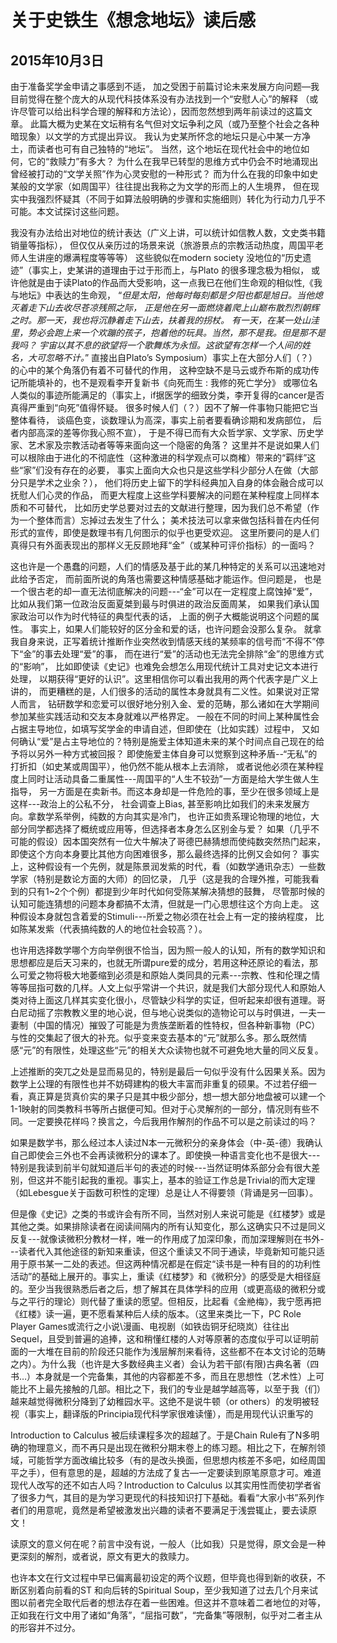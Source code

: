 # 关于史铁生《想念地坛》读后感
## 2015年10月3日

由于准备奖学金申请之事感到不适，
加之受困于前篇讨论未来发展方向问题—我目前觉得在整个庞大的从现代科技体系没有办法找到一个“安慰人心”的解释
（或许尽管可以给出科学合理的解释和方法论），因而忽然想到两年前读过的这篇文章。
此篇大概为史某在文坛稍有名气但对文坛争利之风（或乃至整个社会之各种暗现象）以文学的方式提出异议。
我认为史某所怀念的地坛只是心中某一方净土，而读者也可有自己独特的“地坛”。
当然，这个地坛在现代社会中的地位如何，它的“救赎力”有多大？
为什么在我早已转型的思维方式中仍会不时地涌现出曾经被打动的“文学关照”作为心灵安慰的一种形式？
而为什么在我的印象中如史某般的文学家（如周国平）往往提出我称之为文学的形而上的人生境界，
但在现实中我强烈怀疑其（不同于如算法般明确的步骤和实施细则）转化为行动力几乎不可能。本文试探讨这些问题。

我没有办法给出对地位的统计表达（广义上讲，可以统计如信教人数，文史类书籍销量等指标），
但仅仅从亲历过的场景来说（旅游景点的宗教活动热度，周国平老师人生讲座的爆满程度等等等）
这些貌似在modern society 没地位的“历史遗迹”（事实上，史某讲的道理由于过于形而上，与Plato 的很多理念极为相似，
或许他就是由于读Plato的作品而大受影响，这一点我已在他们生命观的相似性,《我与地坛》中表达的生命观，
“_但是太阳，他每时每刻都是夕阳也都是旭日。当他熄灭着走下山去收尽苍凉残照之际，
正是他在另一面燃烧着爬上山巅布散烈烈朝辉之时。那一天，我也将沉静着走下山去，扶着我的拐杖。
有一天，在某一处山洼里，势必会跑上来一个欢蹦的孩子，抱着他的玩具。当然，那不是我。但是那不是我吗？
宇宙以其不息的欲望将一个歌舞炼为永恒。这欲望有怎样一个人间的姓名，大可忽略不计。_”
直接出自Plato’s Symposium）事实上在大部分人们（？）的心中的某个角落仍有着不可替代的作用，
这种空缺不是马云或乔布斯的成功传记所能填补的，也不是观看李开复新书《向死而生 : 我修的死亡学分》
或哪位名人类似的事迹所能满足的（事实上，if据医学的细致分类，李开复得的cancer是否真得严重到“向死”值得怀疑。
很多时候人们（？）因不了解一件事物只能把它当整体看待，
谈癌色变，谈数理认为高深，事实上前者要看确诊期和发病部位，
后者内部高深的差等你我心照不宣）， 
于是不得已而有大众哲学家、文学家、历史学家、艺术家及宗教活动者等等来面向这一个隐密的角落？
这里并不是说如果人们可以根除由于进化的不彻底性（这种激进的科学观点可以商榷）带来的“羁绊”这些“家”们没有存在的必要，
事实上面向大众也只是这些学科少部分人在做（大部分只是学术之业余？），
他们将历史上留下的学科经典加入自身的体会融合成可以抚慰人们心灵的作品，
而更大程度上这些学科要解决的问题在某种程度上同样本质和不可替代，
比如历史学总要对过去的文献进行整理，因为我们总不希望（作为一个整体而言）忘掉过去发生了什么；
美术技法可以拿来做包括科普在内任何形式的宣传，即使是数理书有几何图示的似乎也更受欢迎。
这里所要问的是人们真得只有外面表现出的那样义无反顾地拜“金”（或某种可评价指标）的一面吗？

这也许是一个愚蠢的问题，人们的情感及基于此的某几种特定的关系可以迅速地对此给予否定，
而前面所说的角落也需要这种情感基础才能运作。但问题是，
也是一个很古老的却一直无法彻底解决的问题---“金”可以在一定程度上腐蚀掉“爱”，
比如从我们第一位政治反面夏桀到最与时俱进的政治反面周某，
如果我们承认国家政治可以作为时代特征的典型代表的话，
上面的例子大概能说明这个问题的属性。
事实上，如果人们能较好的区分金和爱的话，也许问题会没那么复杂。
就拿我自身来说，正写着统计推断作业突然收到情感天线的某频率的信号而“不得不”停下“金”的事去处理“爱”的事，
而在进行“爱”的活动也无法完全排除“金”的思维方式的“影响”，
比如即使读《史记》也难免会想怎么用现代统计工具对史记文本进行处理，
以期获得“更好的认识”。这里相信你可以看出我用的两个代表字是广义上讲的，
而更糟糕的是，人们很多的活动的属性本身就具有二义性。如果说对正常人而言，
钻研数学和恋爱可以很好地分别入金、爱的范畴，那么诸如在大学期间参加某些实践活动和交友本身就难以严格界定。
一般在不同的时间上某种属性会占据主导地位，如填写奖学金的申请自述，但即使在（比如实践）过程中，
又如何确认“爱”是占主导地位的？特别是施爱主体知道未来的某个时间点自己现在的给予将以另外一种方式被回报？
即使施爱主体自身可以觉察到这种矛盾--“无私”的打折扣（如史某或周国平），他仍然不能从根本上去消除，
或者说他必须在某种程度上同时让活动具备二重属性---周国平的“人生不较劲”一方面是给大学生做人生指导，
另一方面是在卖新书。而这本身却是一件危险的事，至少在很多领域上是这样---政治上的公私不分，
社会调查上Bias, 甚至影响比如我们的未来发展方向。拿数学系举例，纯数的方向其实是冷门，
也许正如贵系理论物理的地位，大部分同学都选择了概统或应用等，但选择者本身怎么区别金与爱？
如果（几乎不可能的假设）因本国突然有一位大牛解决了哥德巴赫猜想而使纯数突然热门起来，
即使这个方向本身要比其他方向困难很多，那么最终选择的比例又会如何？
事实上，这种假设有一个先例，就是陈景润发紫的时代，看（如数学通讯杂志）一些数学家（特别是数论方面的大师）的回忆录，
几乎（这是我的合理外推，可能我看到的只有1~2个个例）都提到少年时代如何受陈某解决猜想的鼓舞，
尽管那时候的认知可能连猜想的问题本身都搞不太清，但就是一门心思想往这个方向上走。
这种假设本身就包含着爱的Stimuli---所爱之物必须在社会上有一定的接纳程度，
比如陈某发紫（代表搞纯数的人的地位社会较高？）。

也许用选择数学哪个方向举例很不恰当，因为照一般人的认知，所有的数学知识和思想都应是后天习来的，也就无所谓pure爱的成分，若用这种还原论的看法，那么可爱之物将极大地萎缩到必须是和原始人类同具的元素---宗教、性和伦理之情等等屈指可数的几样。人文上似乎常讲一个共识，就是我们大部分现代人和原始人类对待上面这几样其实变化很小，尽管缺少科学的实证，但听起来却很有道理。哥白尼动摇了宗教教义里的地心说，但与地心说类似的造物论可以与时俱进，一夫一妻制（中国的情况）摧毁了可能是为贵族垄断着的性特权，但各种新事物（PC）与性的交集起了很大的补充。似乎变来变去基本的“元”就那么多。那么既然情感“元”的有限性，处理这些“元”的相关大众读物也就不可避免地大量的同义反复。

上述推断的突兀之处是显而易见的，特别是最后一句似乎没有什么因果关系。因为数学上公理的有限性也并不妨碍建构的极大丰富而非重复的硕果。不过若仔细一看，真正算是货真价实的果子只是其中极少部分，想一想大部分地盘被可以建一个1-1映射的同类教科书等所占据便可知。但对于心灵解剂的一部分，情况则有些不同。一定要换花样吗？换言之，今后我用作解剂的作品不可以是之前读过的吗？

如果是数学书，那么经过本人读过N本一元微积分的亲身体会（中-英-德）我确认自己即使会三外也不会再读微积分的课本了。即使换一种语言变化也不是很大---特别是我读到前半句就知道后半句的表述的时候---当然证明体系部分会有很大差别，但这并不能引起我的重视。事实上，基本的验证工作总是Trivial的而大定理（如Lebesgue关于函数可积性的定理）总是让人不得要领（背诵是另一回事）。

但是像《史记》之类的书或许会有所不同，当然对别人来说可能是《红楼梦》或是其他之类。如果排除读者在阅读间隔内的所有认知变化，那么这确实只不过是同义反复---就像读微积分教材一样，唯一的作用成了加深印象，而加深理解则在书外---读者代入其他途径的新知来重读，但这个重读又不同于通读，毕竟新知可能只适用于原书某一二处的表述。但这两种情况都是在假定“读书是一种有目的的功利性活动”的基础上展开的。事实上，重读《红楼梦》和《微积分》的感受是大相径庭的。至少当我很熟悉后者之后，想了解其在具体学科的应用（或更高级的微积分或与之平行的理论）则代替了重读的愿望。但相反，比起看《金艵梅》，我宁愿再把《红楼》读一遍，更不愿看某种后人续的版本。（这里来类比一下，PC Role Player Games或流行之小说\漫画、电视剧（如铁齿铜牙纪晓岚）往往出Sequel，且受到普遍的追捧，这和稍懂红楼的人对等原著的态度似乎可以证明前面的一大堆在目前的阶段还只能作为浅层解剂来看待，这些都不在本文讨论的范畴之内）。为什么我（也许是大多数经典主义者）会认为若干部(有限)古典名著（四书…）本身就是一个完备集，其他的内容都差不多，而且在思想性（艺术性）上可能比不上最先接触的几部。相比之下，我们的专业是越学越高等，以至于我（们）越来越觉得微积分降到了幼稚园水平。这绝不是说牛顿（or others）的发明被轻视（事实上，翻译版的Principia现代科学家很难读懂），而是用现代认识重写的

Introduction to Calculus 被后续课程多次的超越了。于是Chain Rule有了N多明确的物理意义，而不再只是出现在微积分期末卷上的练习题。相比之下，在解剂领域，可能哲学方面改编比较多（有的是改头换面，但思想内核差不多吧，如经周国平之手），但有意思的是，超越的方法成了复古—一定要读到原笔原意才可。难道现代人改写的还不如古人吗？Introduction to Calculus 以其实用性而使初学者省了很多力气，其目的是为学习更现代的科技知识打下基础。看看“大家小书”系列作者们的用意呢，竟然是希望被激发出兴趣的读者不要满足于浅尝辄止，要去读原文！

读原文的意义何在呢？前言中没有说，一般人（比如我）只是觉得，原文会是一种更深刻的解剂，或者说，原文有更大的救赎力。

也许本文在行文过程中早已偏离最初设定的两个议题，但毕竟也得到新的收获，不断区别着向前看的ST 和向后转的Spiritual Soup，至少我知道了过去几个月来试图以前者完全取代后者的想法存在着一些困难。但这并不意味着二者地位的对等，正如我在行文中用了诸如“角落”，“屈指可数”，“完备集”等限制，似乎对二者主从的形容并不过分。

